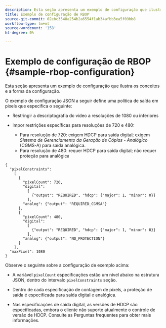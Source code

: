 ```yaml
---
description: Esta seção apresenta um exemplo de configuração que ilustra os conceitos e a forma da configuração.
title: Exemplo de configuração de RBOP
source-git-commit: 02ebc3548a254b2a6554f1ab34afbb3ea5f09bb8
workflow-type: tm+mt
source-wordcount: '158'
ht-degree: 0%

---
```


# Exemplo de configuração de RBOP {#sample-rbop-configuration}

Esta seção apresenta um exemplo de configuração que ilustra os conceitos e a forma da configuração.

O exemplo de configuração JSON a seguir define uma política de saída em pixels que especifica o seguinte:

* Restringir a descriptografia do vídeo a resoluções de 1080 ou inferiores
* Impor restrições específicas para resoluções de 720 e 480:

   * Para resolução de 720: exigem HDCP para saída digital; exigem *Sistema de Gerenciamento da Geração de Cópias - Analógico* (CGMS-A) para saída analógica.
   * Para resolução de 480: requer HDCP para saída digital; não requer proteção para analógica

```
{ 
  "pixelConstraints":  
    [ 
      { 
        "pixelCount": 720, 
        "digital": 
          [ 
            {"output": "REQUIRED", "hdcp": {"major": 1, "minor": 0}} 
          ], 
        "analog": {"output": "REQUIRED_CGMSA"} 
      }, 
      { 
        "pixelCount": 480, 
        "digital":  
          [ 
            {"output": "REQUIRED", "hdcp": {"major": 1, "minor": 0}} 
          ], 
        "analog": {"output": "NO_PROTECTION"} 
      } 
    ], 
  "maxPixel": 1080 
}
```

Observe o seguinte sobre a configuração de exemplo acima:

* A variável `pixelCount` especificações estão um nível abaixo na estrutura JSON, dentro do intervalo `pixelConstraints` seção.

* Dentro de cada especificação de contagem de pixels, a proteção de saída é especificada para saída digital e analógica.
* Nas especificações de saída digital, as versões de HDCP são especificadas, embora o cliente não suporte atualmente o controle de versão de HDCP. Consulte as Perguntas frequentes para obter mais informações.
